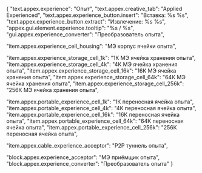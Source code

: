 {
  "text.appex.experience": "Опыт",
  "text.appex.creative_tab": "Applied Experienced",
  "text.appex.experience_button.insert": "Вставка: %s %s",
  "text.appex.experience_button.extract": "Извлечение: %s %s",
  "appex.gui.element.experience.tooltip": "%s / %s",
  "gui.appex.experience_converter": "Преобразователь опыта",

  "item.appex.experience_cell_housing": "МЭ корпус ячейки опыта",

  "item.appex.experience_storage_cell_1k": "1К МЭ ячейка хранения опыта",
  "item.appex.experience_storage_cell_4k": "4К МЭ ячейка хранения опыта",
  "item.appex.experience_storage_cell_16k": "16К МЭ ячейка хранения опыта",
  "item.appex.experience_storage_cell_64k": "64К МЭ ячейка хранения опыта",
  "item.appex.experience_storage_cell_256k": "256К МЭ ячейка хранения опыта",

  "item.appex.portable_experience_cell_1k": "1К переносная ячейка опыта",
  "item.appex.portable_experience_cell_4k": "4К переносная ячейка опыта",
  "item.appex.portable_experience_cell_16k": "16К переносная ячейка опыта",
  "item.appex.portable_experience_cell_64k": "64К переносная ячейка опыта",
  "item.appex.portable_experience_cell_256k": "256К переносная ячейка опыта",

  "item.appex.cable_experience_acceptor": "P2P туннель опыта",

  "block.appex.experience_acceptor": "МЭ приёмщик опыта",
  "block.appex.experience_converter": "Преобразователь опыта"
}
